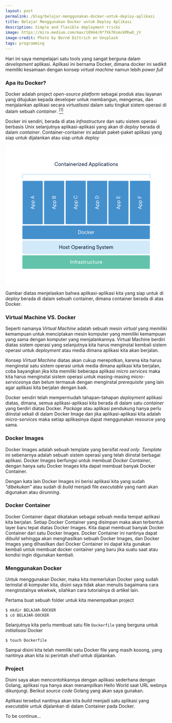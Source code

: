 ```yaml
---
layout: post
permalink: /blog/belajar-menggunakan-docker-untuk-deploy-aplikasi
title: Belajar Menggunakan Docker untuk Deploy Aplikasi
description: Simple and flexible deployment tricks
image: https://miro.medium.com/max/10944/0*7Xk7KsmckMhwD_jV
image-credit: Photo by Bernd Dittrich on Unsplash
tags: programming
---
```


Hari ini saya mempelajari satu tools yang sangat berguna dalam *development* aplikasi.
Aplikasi ini bernama Docker, dimana docker ini sedikit memiliki kesamaan dengan konsep *virtual machine* namun lebih *power full*

### Apa itu Docker?

Docker adalah project *open-source platform* sebagai produk atau layanan yang ditujukan kepada developer untuk membangun, mengemas, dan menjalankan aplikasi secara *virtualisasi* dalam satu tingkat sistem operasi di dalam sebuah *container*. [<sup>[1]</sup>](https://en.wikipedia.org/wiki/Docker_(software))

Docker ini sendiri, berada di atas *infrastructure* dan satu sistem operasi berbasis Unix selanjutnya aplikasi-aplikasi yang akan di *deploy* berada di dalam *container*. Container-container ini adalah paket-paket aplikasi yang siap untuk dijalankan atau siap untuk *deploy*

![Konsep Docker container](/media/2020-02-13/1-docker-container.png)

Gambar diatas menjelaskan bahwa aplikasi-aplikasi kita yang siap untuk di *deploy* berada di dalam sebuah container, dimana container berada di atas Docker.

### Virtual Machine VS. Docker

Seperti namanya *Virtual Machine* adalah sebuah mesin *virtual* yang memiliki kemampuan untuk menciptakan mesin komputer yang memiliki kemampuan yang sama dengan komputer yang menjalankannya. Virtual Machine berdiri diatas sistem operasi yang selanjutnya kita harus menginstal kembali sistem operasi untuk *deployment* atau media dimana aplikasi kita akan berjalan.

Konsep *Virtual Machine* diatas akan cukup merepotkan, karena kita harus menginstal satu sistem operasi untuk media dimana aplikasi kita berjalan, coba bayangkan jika kita memiliki beberapa aplikasi *micro services* maka kita harus menginstal sistem operasi untuk masing-masing *micro-services*nya dan belum termasuk dengan menginstal *prerequisite* yang lain agar aplikasi kita berjalan dengan baik.

Docker sendiri telah mempermudah tahapan-tahapan *deployment* aplikasi diatas, dimana, semua aplikasi-aplikasi kita berada di dalam satu *container* yang berdiri diatas Docker. *Package* atau aplikasi pendukung hanya perlu diinstal sekali di dalam Docker Image dan jika aplikasi-aplikasi kita adalah *micro-services* maka setiap aplikasinya dapat menggunakan resource yang sama.

### Docker Images

Docker Images adalah sebuah template yang bersifat *read only*. *Template* ini sebenarnya adalah sebuah sistem operasi yang telah diinstal berbagai aplikasi. Docker Images berfungsi untuk membuat *Docker Container*, dengan hanya satu Docker Images kita dapat membuat banyak Docker Container.

Dengan kata lain Docker Images ini berisi aplikasi kita yang sudah *"dibekukan"* atau sudah di *build* menjadi file *executable* yang nanti akan digunakan atau di*running*.

### Docker Container

Docker Container dapat dikatakan sebagai sebuah media tempat aplikasi kita berjalan. Setiap Docker Container yang disimpan maka akan terbentuk layer baru tepat diatas Docker Images. Kita dapat membuat banyak Docker Container dari satu Docker Images. Docker Container ini nantinya dapat di*build* sehingga akan menghasilkan sebuah Docker Images, dan Docker Images yang dihasilkan dari Docker Container ini dapat kita gunakan kembali untuk membuat docker container yang baru jika suatu saat atau kondisi ingin digunakan kembali.

### Menggunakan Docker

Untuk menggunakan Docker, maka kita memerlukan Docker yang sudah terinstal di komputer kita, disini saya tidak akan menulis bagaimana cara menginstalnya wkwkwk, silahkan cara tutorialnya di artikel lain.

Pertama buat sebuah folder untuk kita menempatkan project

``` console
$ mkdir BELAJAR-DOCKER
$ cd BELAJAR-DOCKER
```

Selanjutnya kita perlu membuat satu file `Dockerfile` yang berguna untuk *initialisasi* Docker

``` console
$ touch Dockerfile
```

Sampai disini kita telah memiliki satu Docker file yang masih kosong, yang nantinya akan kita isi perintah *shell* untuk dijalankan.

### Project

Disini saya akan mencontohkannya dengan aplikasi sederhana dengan Golang, aplikasi nya hanya akan menampilkan Hello World saat URL webnya dikunjungi. Berikut *source code* Golang yang akan saya gunakan.

<script src="https://gist.github.com/erwindosianipar/3f9b4b78b3ffedf564a4a8ad2a3b4125.js"></script>

Aplikasi tersebut nantinya akan kita *build* menjadi satu aplikasi yang *executable* untuk dijalankan di dalam Container pada Docker.

To be continue...
